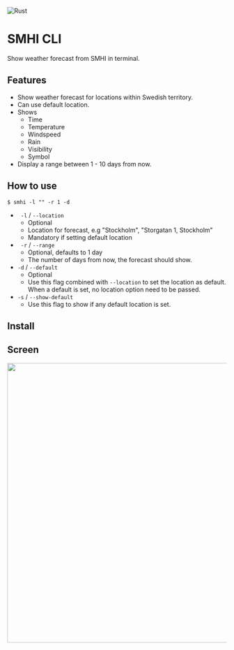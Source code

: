 ![Rust](https://github.com/Elpulgo/smhi-cli/workflows/Rust/badge.svg)

# SMHI CLI
Show weather forecast from SMHI in terminal.

## Features
 + Show weather forecast for locations within Swedish territory.
 + Can use default location.
 + Shows
    + Time
    + Temperature
    + Windspeed
    + Rain 
    + Visibility
    + Symbol
 + Display a range between 1 - 10 days from now.

## How to use
```
$ smhi -l "" -r 1 -d
```
+ ` -l` / `--location`
    + Optional
    + Location for forecast, e.g "Stockholm", "Storgatan 1, Stockholm"
    + Mandatory if setting default location
+ ` -r` / `--range`
    + Optional, defaults to 1 day
    + The number of days from now, the forecast should show.
+ `-d` / `--default`
    + Optional
    + Use this flag combined with `--location` to set the location as default. When a default is set, no location option need to be passed.
+ `-s` / `--show-default`
    + Use this flag to show if any default location is set.

## Install

## Screen
<img src="https://github.com/Elpulgo/smhi-cli/screen/screenshot.png" width="640">

